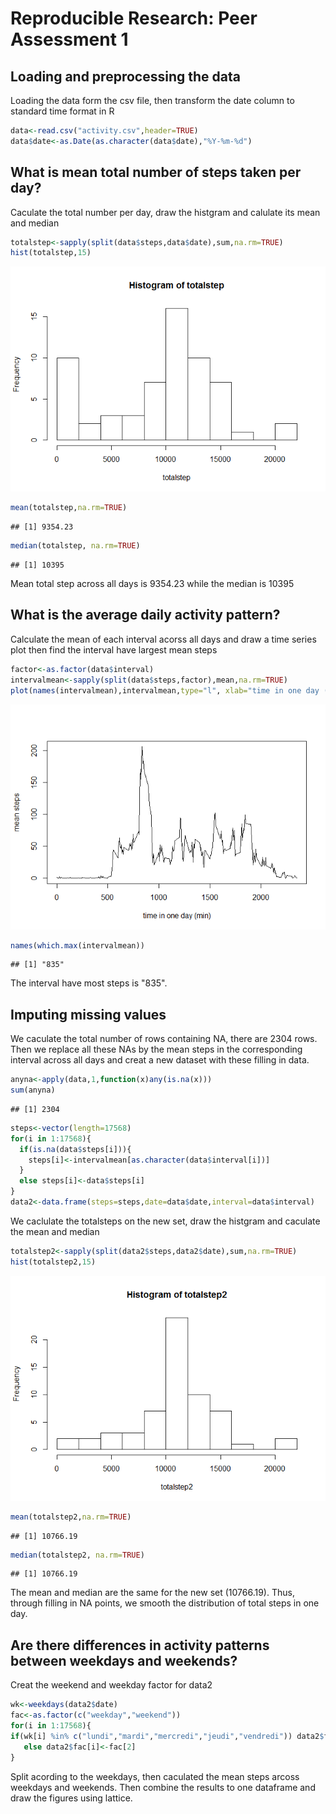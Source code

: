 # Reproducible Research: Peer Assessment 1


## Loading and preprocessing the data

Loading the data form the csv file, then transform the date column to standard time format in R

```r
data<-read.csv("activity.csv",header=TRUE)
data$date<-as.Date(as.character(data$date),"%Y-%m-%d")
```


## What is mean total number of steps taken per day?

Caculate the total number per day, draw the histgram and calulate its mean and median


```r
totalstep<-sapply(split(data$steps,data$date),sum,na.rm=TRUE)
hist(totalstep,15)
```

![](PA1_template_files/figure-html/totalsteps-1.png) 

```r
mean(totalstep,na.rm=TRUE)
```

```
## [1] 9354.23
```

```r
median(totalstep, na.rm=TRUE)
```

```
## [1] 10395
```
Mean total step across all days is 9354.23 while the median is 10395

## What is the average daily activity pattern?

Calculate the mean of each interval acorss all days and draw a time series plot then find the interval have largest mean steps


```r
factor<-as.factor(data$interval)
intervalmean<-sapply(split(data$steps,factor),mean,na.rm=TRUE)
plot(names(intervalmean),intervalmean,type="l", xlab="time in one day (min)",ylab="mean steps")
```

![](PA1_template_files/figure-html/pattern-1.png) 

```r
names(which.max(intervalmean))
```

```
## [1] "835"
```
The interval have most steps is "835".

## Imputing missing values

We caculate the total number of rows containing NA, there are 2304 rows. Then we replace all these NAs by the mean steps in the corresponding interval across all days and creat a new dataset with these filling in data.


```r
anyna<-apply(data,1,function(x)any(is.na(x)))
sum(anyna)
```

```
## [1] 2304
```

```r
steps<-vector(length=17568)
for(i in 1:17568){
  if(is.na(data$steps[i])){
    steps[i]<-intervalmean[as.character(data$interval[i])]
  }
  else steps[i]<-data$steps[i]
}
data2<-data.frame(steps=steps,date=data$date,interval=data$interval)
```
We caclulate the totalsteps on the new set, draw the histgram and caculate the mean and median


```r
totalstep2<-sapply(split(data2$steps,data2$date),sum,na.rm=TRUE)
hist(totalstep2,15)
```

![](PA1_template_files/figure-html/totalsteps2-1.png) 

```r
mean(totalstep2,na.rm=TRUE)
```

```
## [1] 10766.19
```

```r
median(totalstep2, na.rm=TRUE)
```

```
## [1] 10766.19
```
The mean and median are the same for the new set (10766.19). Thus, through filling in NA points, we smooth the distribution of total steps in one day.

## Are there differences in activity patterns between weekdays and weekends?

Creat the weekend and weekday factor for data2


```r
wk<-weekdays(data2$date)
fac<-as.factor(c("weekday","weekend"))
for(i in 1:17568){
if(wk[i] %in% c("lundi","mardi","mercredi","jeudi","vendredi")) data2$fac[i]<-fac[1]
   else data2$fac[i]<-fac[2]
}
```

Split acording to the weekdays, then caculated the mean steps arcoss weekdays and weekends. Then combine the results to one dataframe and draw the figures using lattice.


